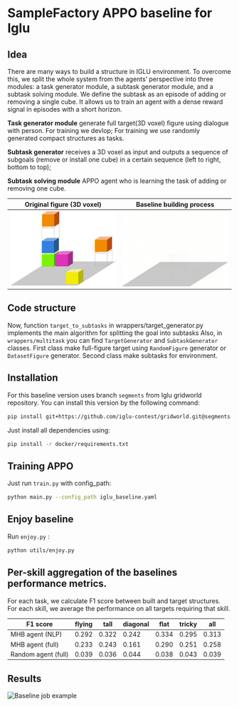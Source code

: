 # SampleFactory APPO baseline for Iglu

## Idea
There are many ways to build a structure in IGLU environment. To overcome this, we split the whole
system from the agents’ perspective into three modules: a task generator module, a subtask generator
module, and a subtask solving module. We define the subtask as an episode
of adding or removing a single cube. It allows us to train an agent with a dense reward signal in
episodes with a short horizon.

**Task generator module** generate full target(3D voxel) figure using dialogue with person. For training we devlop; For training we use randomly generated compact structures as tasks.

**Subtask generator** receives a 3D voxel as input and outputs a sequence of subgoals (remove or install one cube) in a certain sequence (left to right, bottom to top);

**Subtask solving module** APPO agent who is learning the task of adding or removing one cube.

Original figure (3D voxel)             |  Baseline building process
:-------------------------:|:-------------------------:
![Baseline job example](https://github.com/ZoyaV/multitask_baseline/raw/master/original.jpg) |  ![Baseline job example](https://github.com/ZoyaV/multitask_baseline/raw/master/example.gif)

## Code structure

Now, function `target_to_subtasks` in wrappers/target_generator.py implements the main algorithm for splitting the goal into subtasks
Also, in  `wrappers/multitask` you can find `TargetGenerator` and `SubtaskGenerator` classes.
First class make full-figure target using `RandomFigure` generator or `DatasetFigure` generator.
Second class make subtasks for environment.

## Installation
For this baseline version uses branch ```segments``` from Iglu gridworld repository. You can install this version by the following command:

```bash
pip install git+https://github.com/iglu-contest/gridworld.git@segments
```

Just install all dependencies using:
```bash
pip install -r docker/requirements.txt
```

## Training APPO
Just run ```train.py``` with config_path:
```bash
python main.py --config_path iglu_baseline.yaml
```
## Enjoy baseline
Run ```enjoy.py``` :
```bash
python utils/enjoy.py
```


## Per-skill aggregation of the baselines performance metrics. 
For each task, we calculate F1 score between built and target structures. 
For each skill, we average the performance on all targets requiring that skill.

| F1 score        | flying |tall |diagonal | flat   | tricky | all  |
|-----------------| ----- | -----| -------|--------|-------|------|
| MHB agent (NLP) | 0.292 | 0.322 | 0.242  |  0.334 | 0.295 | 0.313 |
| MHB agent (full)| 0.233 |0.243  | 0.161  |0.290   |  0.251|  0.258|
| Random agent (full)| 0.039|0.036  | 0.044  |0.038   |  0.043|  0.039|

## Results
![Baseline job example](https://github.com/ZoyaV/multitask_baseline/raw/master/bexampl.gif)
